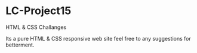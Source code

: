 # LC-Project15
HTML &amp; CSS Challanges


Its a pure HTML & CSS responsive web site feel free to any suggestions for betterment. 
